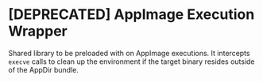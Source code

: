 # [DEPRECATED] AppImage Execution Wrapper

Shared library to be preloaded with on AppImage executions. It intercepts
`execve` calls to clean up the environment if the target binary resides 
outside of the AppDir bundle.

